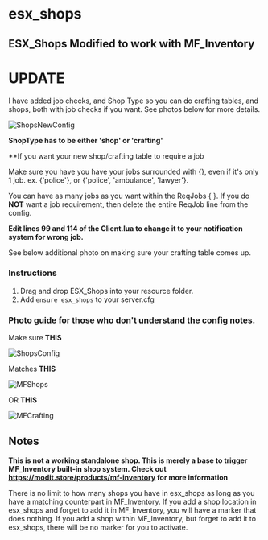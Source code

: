 # esx_shops
## ESX_Shops Modified to work with MF_Inventory


# UPDATE
I have added job checks, and Shop Type so you can do crafting tables, and shops, both with job checks if you want. See photos below for more details.

![ShopsNewConfig](https://i.imgur.com/9HIZjk4.png)

**ShopType has to be either 'shop' or 'crafting'**

**If you want your new shop/crafting table to require a job

Make sure you have you have your jobs surrounded with {}, even if it's only 1 job. ex. {'police'}, or {'police', 'ambulance', 'lawyer'}.

You can have as many jobs as you want within the ReqJobs { }. If you do **NOT** want a job requirement, then delete the entire ReqJob line from the config.

**Edit lines 99 and 114 of the Client.lua to change it to your notification system for wrong job.**

See below additional photo on making sure your crafting table comes up.


### Instructions
1) Drag and drop ESX_Shops into your resource folder.
2) Add `ensure esx_shops` to your server.cfg


### Photo guide for those who don't understand the config notes.
Make sure **THIS**

![ShopsConfig](https://i.imgur.com/sXwQJYW.png)


Matches **THIS**

![MFShops](https://i.imgur.com/IfyHbOS.png)

OR **THIS**

![MFCrafting](https://i.imgur.com/ETszo2S.png)

## Notes

**This is not a working standalone shop. This is merely a base to trigger MF_Inventory built-in shop system. Check out https://modit.store/products/mf-inventory for more information**


There is no limit to how many shops you have in esx_shops as long as you have a matching counterpart in MF_Inventory. If you add a shop location in esx_shops and forget to add it in MF_Inventory, you will have a marker that does nothing. If you add a shop within MF_Inventory, but forget to add it to esx_shops, there will be no marker for you to activate.
